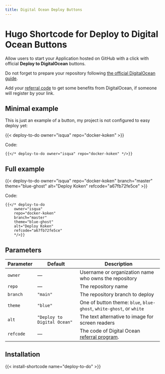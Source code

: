 ```yaml
---
title: Digital Ocean Deploy Buttons
---
```


# Hugo Shortcode for Deploy to Digital Ocean Buttons

Allow users to start your Application hosted on GitHub with a click with official **Deploy to DigitalOcean** buttons.

Do not forget to prepare your repository following [the official DigitalOcean guide](https://docs.digitalocean.com/products/app-platform/how-to/add-deploy-do-button/).

Add your [referral code](https://docs.digitalocean.com/products/accounts/referrals/) to get some benefits from DigitalOcean, if someone will register by your link.

## Minimal example

This is just an example of a button, my project is not configured to easy deploy yet:

{{< deploy-to-do owner="isqua" repo="docker-koken" >}}

Code:

```
{{</* deploy-to-do owner="isqua" repo="docker-koken" */>}}
```

## Full example

{{< deploy-to-do
    owner="isqua"
    repo="docker-koken"
    branch="master"
    theme="blue-ghost"
    alt="Deploy Koken"
    refcode="a67fb72fe5ce"
    >}}

Code:

```
{{</* deploy-to-do
    owner="isqua"
    repo="docker-koken"
    branch="master"
    theme="blue-ghost"
    alt="Deploy Koken"
    refcode="a67fb72fe5ce"
    */>}}
```

## Parameters

| Parameter  | Default  | Description |
| ---------- | -------- | ----------- |
| `owner`    | —        | Username or organization name who owns the repository |
| `repo`     | —        | The repository name |
| `branch`   | `"main"` | The repository branch to deploy |
| `theme`    | `"blue"` | One of button theme: `blue`, `blue-ghost`, `white-ghost`, or `white` |
| `alt`      | `"Deploy to Digital Ocean"` | The text alternative to image for screen readers |
| `refcode`  | —        | The code of Digital Ocean [referral program](https://docs.digitalocean.com/products/accounts/referrals/).

## Installation

{{< install-shortcode name="deploy-to-do" >}}
